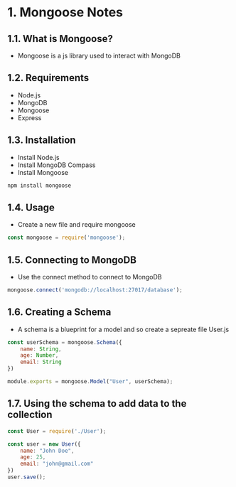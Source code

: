 # 1. Mongoose Notes

## 1.1. What is Mongoose?
- Mongoose is a js library used to interact with MongoDB

## 1.2. Requirements
- Node.js
- MongoDB
- Mongoose
- Express

## 1.3. Installation
- Install Node.js
- Install MongoDB Compass
- Install Mongoose
```bash
npm install mongoose
```

## 1.4. Usage
- Create a new file and require mongoose
```javascript
const mongoose = require('mongoose');
```

## 1.5. Connecting to MongoDB
- Use the connect method to connect to MongoDB
```javascript
mongoose.connect('mongodb://localhost:27017/database');
```

## 1.6. Creating a Schema
- A schema is a blueprint for a model and so create a sepreate file User.js
```javascript
const userSchema = mongoose.Schema({
    name: String,
    age: Number,
    email: String
})

module.exports = mongoose.Model("User", userSchema);
```

## 1.7. Using the schema to add data to the collection

```javascript
const User = require('./User');

const user = new User({
    name: "John Doe",
    age: 25,
    email: "john@gmail.com"
})
user.save();
```

